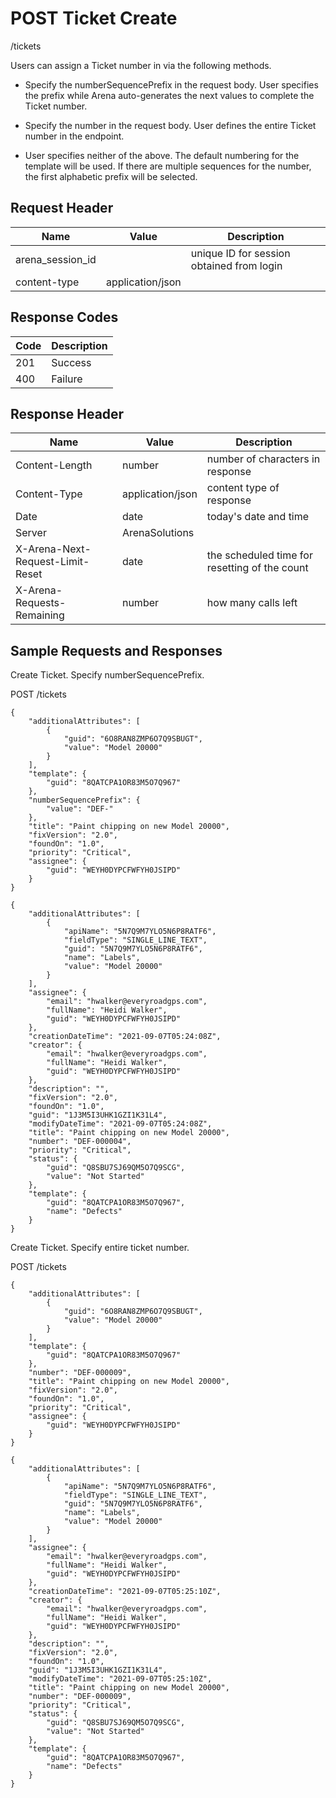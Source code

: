 # POST Ticket Create


/tickets

Users can assign a Ticket number in via the following methods.  

* Specify the numberSequencePrefix in the request body. User specifies the prefix while Arena auto\-generates the next values to complete the Ticket number.

* Specify the number in the request body. User defines the entire Ticket number in the endpoint.

* User specifies neither of the above. The default numbering for the template will be used. If there are multiple sequences for the number, the first alphabetic prefix will be selected.

## Request Header

| Name | Value | Description |
|  --- |  --- |  --- | 
| arena_session_id |   | unique ID for session obtained from login |
| content\-type | application/json |   |

## Response Codes

| Code | Description |
|  --- |  --- | 
| 201 | Success |
| 400 | Failure |

## Response Header

| Name | Value | Description |
|  --- |  --- |  --- | 
| Content\-Length | number | number of characters in response |
| Content\-Type | application/json | content type of response |
| Date | date | today's date and time |
| Server | ArenaSolutions |   |
| X\-Arena\-Next\-Request\-Limit\-Reset  | date | the scheduled time for resetting of the count |
| X\-Arena\-Requests\-Remaining  | number | how many calls left |

## Sample Requests and Responses
Create Ticket. Specify numberSequencePrefix.



POST /tickets



```
{
    "additionalAttributes": [
        {
            "guid": "6O8RAN8ZMP6O7Q9SBUGT",
            "value": "Model 20000"
        }
    ],
    "template": {
        "guid": "8QATCPA1OR83M5O7Q967"
    },
    "numberSequencePrefix": {
        "value": "DEF-"
    },
    "title": "Paint chipping on new Model 20000",
    "fixVersion": "2.0",
    "foundOn": "1.0",
    "priority": "Critical",
    "assignee": {
        "guid": "WEYH0DYPCFWFYH0JSIPD"
    }
}
```


```
{
    "additionalAttributes": [
        {
            "apiName": "5N7Q9M7YLO5N6P8RATF6",
            "fieldType": "SINGLE_LINE_TEXT",
            "guid": "5N7Q9M7YLO5N6P8RATF6",
            "name": "Labels",
            "value": "Model 20000"
        }
    ],
    "assignee": {
        "email": "hwalker@everyroadgps.com",
        "fullName": "Heidi Walker",
        "guid": "WEYH0DYPCFWFYH0JSIPD"
    },
    "creationDateTime": "2021-09-07T05:24:08Z",
    "creator": {
        "email": "hwalker@everyroadgps.com",
        "fullName": "Heidi Walker",
        "guid": "WEYH0DYPCFWFYH0JSIPD"
    },
    "description": "",
    "fixVersion": "2.0",
    "foundOn": "1.0",
    "guid": "1J3M5I3UHK1GZI1K31L4",
    "modifyDateTime": "2021-09-07T05:24:08Z",
    "title": "Paint chipping on new Model 20000",
    "number": "DEF-000004",
    "priority": "Critical",
    "status": {
        "guid": "Q8SBU7SJ69QM5O7Q9SCG",
        "value": "Not Started"
    },
    "template": {
        "guid": "8QATCPA1OR83M5O7Q967",
        "name": "Defects"
    }
}
```
Create Ticket. Specify entire ticket number.



POST /tickets



```
{
    "additionalAttributes": [
        {
            "guid": "6O8RAN8ZMP6O7Q9SBUGT",
            "value": "Model 20000"
        }
    ],
    "template": {
        "guid": "8QATCPA1OR83M5O7Q967"
    },
    "number": "DEF-000009",
    "title": "Paint chipping on new Model 20000",
    "fixVersion": "2.0",
    "foundOn": "1.0",
    "priority": "Critical",
    "assignee": {
        "guid": "WEYH0DYPCFWFYH0JSIPD"
    }
}
```


```
{
    "additionalAttributes": [
        {
            "apiName": "5N7Q9M7YLO5N6P8RATF6",
            "fieldType": "SINGLE_LINE_TEXT",
            "guid": "5N7Q9M7YLO5N6P8RATF6",
            "name": "Labels",
            "value": "Model 20000"
        }
    ],
    "assignee": {
        "email": "hwalker@everyroadgps.com",
        "fullName": "Heidi Walker",
        "guid": "WEYH0DYPCFWFYH0JSIPD"
    },
    "creationDateTime": "2021-09-07T05:25:10Z",
    "creator": {
        "email": "hwalker@everyroadgps.com",
        "fullName": "Heidi Walker",
        "guid": "WEYH0DYPCFWFYH0JSIPD"
    },
    "description": "",
    "fixVersion": "2.0",
    "foundOn": "1.0",
    "guid": "1J3M5I3UHK1GZI1K31L4",
    "modifyDateTime": "2021-09-07T05:25:10Z",
    "title": "Paint chipping on new Model 20000",
    "number": "DEF-000009",
    "priority": "Critical",
    "status": {
        "guid": "Q8SBU7SJ69QM5O7Q9SCG",
        "value": "Not Started"
    },
    "template": {
        "guid": "8QATCPA1OR83M5O7Q967",
        "name": "Defects"
    }
}
```
